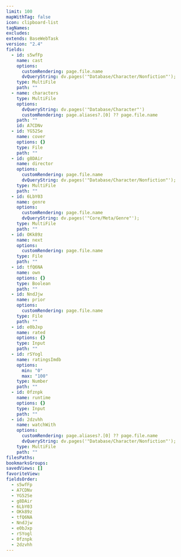 ```yaml
---
limit: 100
mapWithTag: false
icon: clipboard-list
tagNames: 
excludes: 
extends: BaseWebTask
version: "2.4"
fields:
  - id: s5wfFp
    name: cast
    options:
      customRendering: page.file.name
      dvQueryString: dv.pages('"Database/Character/Nonfiction"');
    type: MultiFile
    path: ""
  - name: characters
    type: MultiFile
    options:
      dvQueryString: dv.pages('"Database/Character"')
      customRendering: page.aliases?.[0] ?? page.file.name
    path: ""
    id: A7CDNv
  - id: YG52Se
    name: cover
    options: {}
    type: File
    path: ""
  - id: g8DAir
    name: director
    options:
      customRendering: page.file.name
      dvQueryString: dv.pages('"Database/Character/Nonfiction"');
    type: MultiFile
    path: ""
  - id: 6LbY03
    name: genre
    options:
      customRendering: page.file.name
      dvQueryString: dv.pages('"Core/Meta/Genre"');
    type: MultiFile
    path: ""
  - id: OKk89z
    name: next
    options:
      customRendering: page.file.name
    type: File
    path: ""
  - id: tfQ6NA
    name: own
    options: {}
    type: Boolean
    path: ""
  - id: NndJjw
    name: prior
    options:
      customRendering: page.file.name
    type: File
    path: ""
  - id: e0bJxp
    name: rated
    options: {}
    type: Input
    path: ""
  - id: rSYogl
    name: ratingsImdb
    options:
      min: "0"
      max: "100"
    type: Number
    path: ""
  - id: 0fznpk
    name: runtime
    options: {}
    type: Input
    path: ""
  - id: 2dzvhh
    name: watchWith
    options:
      customRendering: page.aliases?.[0] ?? page.file.name
      dvQueryString: dv.pages('"Database/Character/Nonfiction"');
    type: MultiFile
    path: ""
filesPaths: 
bookmarksGroups: 
savedViews: []
favoriteView: 
fieldsOrder:
  - s5wfFp
  - A7CDNv
  - YG52Se
  - g8DAir
  - 6LbY03
  - OKk89z
  - tfQ6NA
  - NndJjw
  - e0bJxp
  - rSYogl
  - 0fznpk
  - 2dzvhh
---
```

